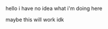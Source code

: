 hello i have no idea what i'm doing here

maybe this will work idk
<!---
cartonofdenial/cartonofdenial is a ✨ special ✨ repository because its `README.md` (this file) appears on your GitHub profile.
You can click the Preview link to take a look at your changes.
--->
